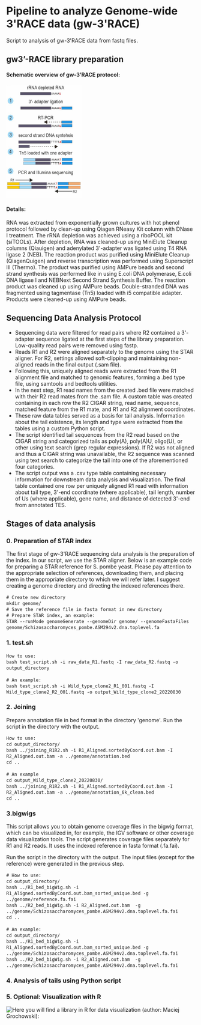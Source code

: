 # Pipeline to analyze Genome-wide 3'RACE data (gw-3'RACE)
Script to analysis of gw-3'RACE data from fastq files.
## gw3’-RACE library preparation
#### Schematic overview of gw-3’RACE protocol:
<img src="gw3RACE_library_preparation.jpg" width="200" height="300">

#### Details:
RNA was extracted from exponentially grown cultures with hot phenol protocol followed by clean-up using Qiagen RNeasy Kit column with DNase I treatment. The rRNA depletion was achieved using a riboPOOL kit (siTOOLs). After depletion, RNA was cleaned-up using MiniElute Cleanup columns (Qiauigen) and adenylated 3'-adapter was ligated using T4 RNA ligase 2 (NEB). The reaction product was purified using MiniElute Cleanup (QiagenQuigen) and reverse transcription was performed using Superscript III (Thermo). The product was purified using AMPure beads and second strand synthesis was performed like in using  E.coli DNA polymerase, E.coli DNA ligase I and NEBNext Second Strand Synthesis Buffer. The reaction product was cleaned up using AMPure beads. Double-stranded DNA was fragmented using tagmentase (Tn5) loaded with i5 compatible adapter. Products were cleaned-up using AMPure beads.


## Sequencing Data Analysis Protocol
* Sequencing data were filtered for read pairs where R2 contained a 3'-adapter sequence ligated at the first steps of the library preparation. Low-quality read pairs were removed using fastp.
* Reads R1 and R2 were aligned separately to the genome using the STAR aligner. For R2, settings allowed soft-clipping and maintaining non-aligned reads in the final output (.sam file).
* Following this, uniquely aligned reads were extracted from the R1 alignment file and matched to genomic features, forming a .bed type file, using samtools and bedtools utilities.
* In the next step, R1 read names from the created .bed file were matched with their R2 read mates from the .sam file. A custom table was created containing in each row the R2 CIGAR string, read name, sequence, matched feature from the R1 mate, and R1 and R2 alignment coordinates.
* These raw data tables served as a basis for tail analysis. Information about the tail existence, its length and type were extracted from the tables using a custom Python script.
* The script identified tail sequences from the R2 read based on the CIGAR string and categorized tails as poly(A), poly(A)U, oligo(U), or other using text search (grep regular expressions). If R2 was not aligned and thus a CIGAR string was unavailable, the R2 sequence was scanned using text search to categorize the tail into one of the aforementioned four categories.
* The script output was a .csv type table containing necessary information for downstream data analysis and visualization. The final table contained one row per uniquely aligned R1 read with information about tail type, 3'-end coordinate (where applicable), tail length, number of Us (where applicable), gene name, and distance of detected 3'-end from annotated TES.

## Stages of data analysis

### 0. Preparation of STAR index
The first stage of gw-3'RACE sequencing data analysis is the preparation of the index. In our script, we use the STAR aligner. Below is an example code for preparing a STAR reference for S. pombe yeast. Please pay attention to the appropriate selection of references, downloading them, and placing them in the appropriate directory to which we will refer later. I suggest creating a genome directory and directing the indexed references there.

```
# Create new directory
mkdir genome/
# Save the reference file in fasta format in new directory
# Prepare STAR index, an example:
STAR --runMode genomeGenerate --genomeDir genome/ --genomeFastaFiles genome/Schizosaccharomyces_pombe.ASM294v2.dna.toplevel.fa
```


### 1. test.sh

```
How to use:
bash test_script.sh -i raw_data_R1.fastq -I raw_data_R2.fastq -o output_directory

# An example:
bash test_script.sh -i Wild_type_clone2_R1_001.fastq -I Wild_type_clone2_R2_001.fastq -o output_Wild_type_clone2_20220830
```

### 2. Joining 

Prepare annotation file in bed format in the directory 'genome'. Run the script in the directory with the output. 
```
How to use:
cd output_directory/
bash ../joining_R1R2.sh -i R1_Aligned.sortedByCoord.out.bam -I R2_Aligned.out.bam -a ../genome/annotation.bed
cd ..

# An example
cd output_Wild_type_clone2_20220830/
bash ../joining_R1R2.sh -i R1_Aligned.sortedByCoord.out.bam -I R2_Aligned.out.bam -a ../genome/annotation_6k_clean.bed
cd ..
```

### 3.bigwigs 
This script allows you to obtain genome coverage files in the bigwig format, which can be visualized in, for example, the IGV software or other coverage data visualization tools. The script generates coverage files separately for R1 and R2 reads. It uses the indexed reference in fasta format (.fa.fai).

Run the script in the directory with the output. 
The input files (except for the reference) were generated in the previous step.


```
# How to use:
cd output_directory/
bash ../R1_bed_bigWig.sh -i R1_Aligned.sortedByCoord.out.bam_sorted_unique.bed -g ../genome/reference.fa.fai 
bash ../R2_bed_bigWig.sh -i R2_Aligned.out.bam  -g ../genome/Schizosaccharomyces_pombe.ASM294v2.dna.toplevel.fa.fai
cd ..

# An example:
cd output_directory/
bash ../R1_bed_bigWig.sh -i R1_Aligned.sortedByCoord.out.bam_sorted_unique.bed -g ../genome/Schizosaccharomyces_pombe.ASM294v2.dna.toplevel.fa.fai 
bash ../R2_bed_bigWig.sh -i R2_Aligned.out.bam  -g ../genome/Schizosaccharomyces_pombe.ASM294v2.dna.toplevel.fa.fai
```

### 4. Analysis of tails using Python script
### 5. Optional: Visualization with R
![Here]('https://github.com/igib-rna-tails/gw3-RACE_vizualization') you will find a library in R for data visualization (author: Maciej Grochowski): 
